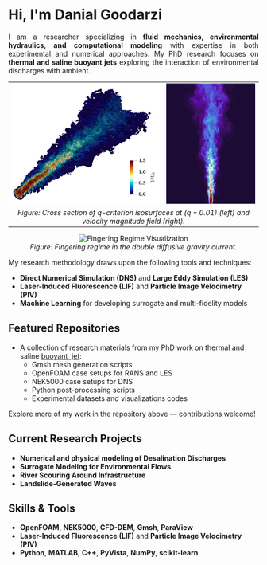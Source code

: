 # Hi, I'm Danial Goodarzi

<p align="justify">
I am a researcher specializing in <strong>fluid mechanics, environmental hydraulics, and computational modeling</strong> with expertise in both experimental and numerical approaches. My PhD research focuses on <strong>thermal and saline buoyant jets</strong> exploring the interaction of environmental discharges with ambient.
</p>

<p align="center">
  <table>
    <tr>
      <td align="center">
        <img src="images/DNS1.jpeg" alt="DNS Isosurfaces" width="500"/>
      </td>
      <td align="center">
        <img src="images/vel_fr15.jpg" alt="Velocity Field Fr=15" width="300"/>
      </td>
    </tr>
    <tr>
      <td colspan="2" align="center">
        <em>Figure: Cross section of q-criterion isosurfaces at (q = 0.01) (left) and velocity magnitude field (right).</em>
      </td>
    </tr>
  </table>
</p>

<p align="center">
  <img src="images/fingering_regime2.gif" alt="Fingering Regime Visualization" width="800"/>
  <br>
  <em>Figure: Fingering regime in the double diffusive gravity current.</em>
</p>

My research methodology draws upon the following tools and techniques:

- **Direct Numerical Simulation (DNS)** and **Large Eddy Simulation (LES)**
- **Laser-Induced Fluorescence (LIF)** and **Particle Image Velocimetry (PIV)**
- **Machine Learning** for developing surrogate and multi-fidelity models

## Featured Repositories

- A collection of research materials from my PhD work on thermal and saline [buoyant_jet](https://github.com/HydroCFD/buoyant_jet):
  - Gmsh mesh generation scripts
  - OpenFOAM case setups for RANS and LES
  - NEK5000 case setups for DNS
  - Python post-processing scripts
  - Experimental datasets and visualizations codes

Explore more of my work in the repository above — contributions welcome!

## Current Research Projects

- **Numerical and physical modeling of Desalination Discharges**
- **Surrogate Modeling for Environmental Flows**
- **River Scouring Around Infrastructure**
- **Landslide-Generated Waves**

## Skills & Tools

- **OpenFOAM**, **NEK5000**, **CFD-DEM**, **Gmsh**, **ParaView**
- **Laser-Induced Fluorescence (LIF)** and **Particle Image Velocimetry (PIV)**
- **Python**, **MATLAB**, **C++**, **PyVista**, **NumPy**, **scikit-learn**

